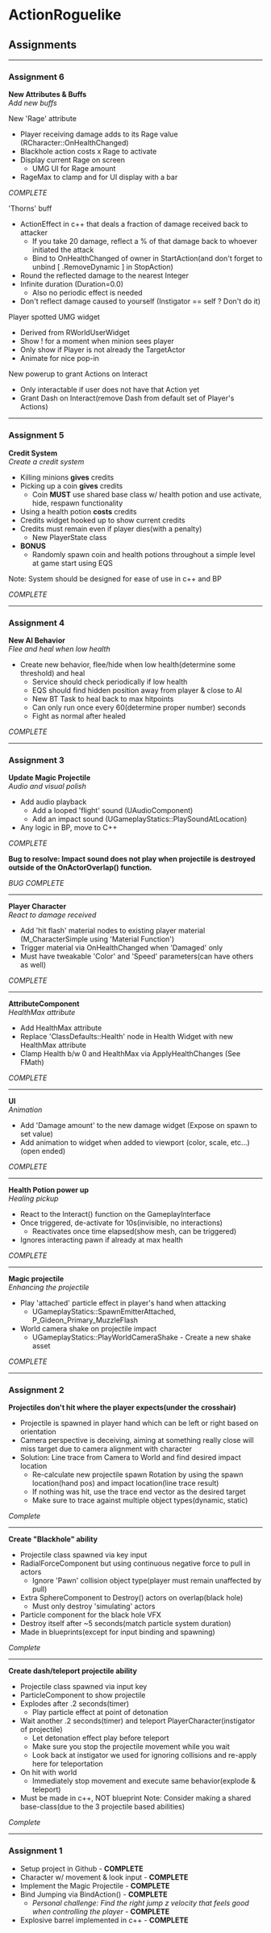 # ActionRoguelike

## Assignments

----

### Assignment 6
**New Attributes & Buffs**  
_Add new buffs_

New 'Rage' attribute
* Player receiving damage adds to its Rage value (RCharacter::OnHealthChanged)
* Blackhole action costs x Rage to activate
* Display current Rage on screen
  * UMG UI for Rage amount
* RageMax to clamp and for UI display with a bar

_COMPLETE_

'Thorns' buff
* ActionEffect in c++ that deals a fraction of damage received back to attacker
  * If you take 20 damage, reflect a % of that damage back to whoever initiated the attack
  * Bind to OnHealthChanged of owner in StartAction(and don't forget to unbind [ .RemoveDynamic ] in StopAction)
* Round the reflected damage to the nearest Integer
* Infinite duration (Duration=0.0)
  * Also no periodic effect is needed
* Don't reflect damage caused to yourself (Instigator == self ? Don't do it)

Player spotted UMG widget
* Derived from RWorldUserWidget
* Show ! for a moment when minion sees player
* Only show if Player is not already the TargetActor
* Animate for nice pop-in

New powerup to grant Actions on Interact
* Only interactable if user does not have that Action yet
* Grant Dash on Interact(remove Dash from default set of Player's Actions)

----
### Assignment 5
**Credit System**  
_Create a credit system_
+ Killing minions **gives** credits
+ Picking up a coin **gives** credits
  + Coin **MUST** use shared base class w/ health potion and use activate, hide, respawn functionality
+ Using a health potion **costs** credits
+ Credits widget hooked up to show current credits
+ Credits must remain even if player dies(with a penalty) 
  + New PlayerState class
+ **BONUS**
  + Randomly spawn coin and health potions throughout a simple level at game start using EQS

Note: System should be designed for ease of use in c++ and BP 

_COMPLETE_

----
### Assignment 4
**New AI Behavior**  
_Flee and heal when low health_
+ Create new behavior, flee/hide when low health(determine some threshold) and heal
  + Service should check periodically if low health
  + EQS should find hidden position away from player & close to AI
  + New BT Task to heal back to max hitpoints
  + Can only run once every 60(determine proper number) seconds
  + Fight as normal after healed

_COMPLETE_

----
### Assignment 3
**Update Magic Projectile**  
_Audio and visual polish_  
+ Add audio playback
  + Add a looped 'flight' sound (UAudioComponent)
  + Add an impact sound (UGameplayStatics::PlaySoundAtLocation)
+ Any logic in BP, move to C++

_COMPLETE_

**Bug to resolve: Impact sound does not play when projectile is destroyed outside of the 
OnActorOverlap() function.**

_BUG COMPLETE_

----
**Player Character**  
_React to damage received_
+ Add 'hit flash' material nodes to existing player material (M_CharacterSimple using 'Material Function')
+ Trigger material via OnHealthChanged when 'Damaged' only
+ Must have tweakable 'Color' and 'Speed' parameters(can have others as well)

_COMPLETE_

----
**AttributeComponent**  
_HealthMax attribute_
+ Add HealthMax attribute
+ Replace 'ClassDefaults::Health' node in Health Widget with new HealthMax attribute
+ Clamp Health b/w 0 and HealthMax via ApplyHealthChanges (See FMath)

_COMPLETE_

----
**UI**  
_Animation_
+ Add 'Damage amount' to the new damage widget (Expose on spawn to set value)
+ Add animation to widget when added to viewport (color, scale, etc...) (open ended)

_COMPLETE_

----
**Health Potion power up**  
_Healing pickup_
+ React to the Interact() function on the GameplayInterface
+ Once triggered, de-activate for 10s(invisible, no interactions)
  + Reactivates once time elapsed(show mesh, can be triggered)
+ Ignores interacting pawn if already at max health

_COMPLETE_

----
**Magic projectile**  
_Enhancing the projectile_
+ Play 'attached' particle effect in player's hand when attacking
  + UGameplayStatics::SpawnEmitterAttached, P_Gideon_Primary_MuzzleFlash
+ World camera shake on projectile impact
  + UGameplayStatics::PlayWorldCameraShake - Create a new shake asset

_COMPLETE_

----
### Assignment 2
**Projectiles don't hit where the player expects(under the crosshair)**
+ Projectile is spawned in player hand which can be left or right based on orientation
+ Camera perspective is deceiving, aiming at something really close will miss target due to camera alignment with character
+ Solution: Line trace from Camera to World and find desired impact location
  + Re-calculate new projectile spawn Rotation by using the spawn location(hand pos) and impact location(line trace result)
  + If nothing was hit, use the trace end vector as the desired target
  + Make sure to trace against multiple object types(dynamic, static)

_Complete_

------------
**Create "Blackhole" ability**
+ Projectile class spawned via key input
+ RadialForceComponent but using continuous negative force to pull in actors
  + Ignore 'Pawn' collision object type(player must remain unaffected by pull)
+ Extra SphereComponent to Destroy() actors on overlap(black hole)
  + Must only destroy 'simulating' actors
+ Particle component for the black hole VFX
+ Destroy itself after ~5 seconds(match particle system duration)
+ Made in blueprints(except for input binding and spawning)

_Complete_

-------------
**Create dash/teleport projectile ability**
+ Projectile class spawned via input key
+ ParticleComponent to show projectile
+ Explodes after .2 seconds(timer)
  + Play particle effect at point of detonation
+ Wait another .2 seconds(timer) and teleport PlayerCharacter(instigator of projectile)
  + Let detonation effect play before teleport
  + Make sure you stop the projectile movement while you wait
  + Look back at instigator we used for ignoring collisions and re-apply here for teleportation
+ On hit with world
  + Immediately stop movement and execute same behavior(explode & teleport)
+ Must be made in c++, NOT blueprint
Note: Consider making a shared base-class(due to the 3 projectile based abilities)

_Complete_

-------------

### Assignment 1
+ Setup project in Github - <b>COMPLETE</b>
+ Character w/ movement & look input - <b>COMPLETE</b>
+ Implement the Magic Projectile - <b>COMPLETE</b>
+ Bind Jumping via BindAction() - <b>COMPLETE</b>
  + _Personal challenge: Find the right jump z velocity that feels good when controlling the player_ - <b>COMPLETE</b>
+ Explosive barrel implemented in c++ - <b>COMPLETE</b>
